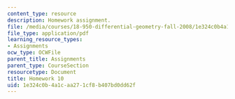 ```yaml
---
content_type: resource
description: Homework assignment.
file: /media/courses/18-950-differential-geometry-fall-2008/1e324c0b4a1caa271cf8b407bd0dd62f_homework10.pdf
file_type: application/pdf
learning_resource_types:
- Assignments
ocw_type: OCWFile
parent_title: Assignments
parent_type: CourseSection
resourcetype: Document
title: Homework 10
uid: 1e324c0b-4a1c-aa27-1cf8-b407bd0dd62f
---
```

